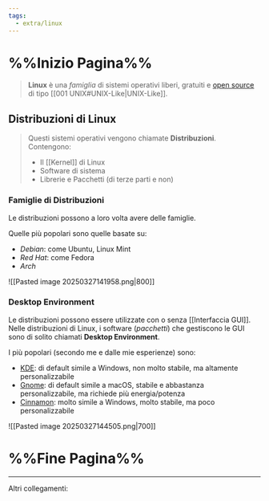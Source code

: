 ```yaml
---
tags:
  - extra/linux
---
```

# %%Inizio Pagina%%

>**Linux** è una *famiglia* di sistemi operativi liberi, gratuiti e [open source](https://en.wikipedia.org/wiki/Open-source_software) di tipo [[001 UNIX#UNIX-Like|UNIX-Like]].

## Distribuzioni di Linux
>Questi sistemi operativi vengono chiamate **Distribuzioni**. Contengono:
>- Il [[Kernel]] di Linux
>- Software di sistema
>- Librerie e Pacchetti (di terze parti e non)

### Famiglie di Distribuzioni
Le distribuzioni possono a loro volta avere delle famiglie.

Quelle più popolari sono quelle basate su:
- *Debian*: come Ubuntu, Linux Mint
- *Red Hat*: come Fedora
- *Arch*

![[Pasted image 20250327141958.png|800]]




### Desktop Environment
Le distribuzioni possono essere utilizzate con o senza [[Interfaccia GUI]]. Nelle distribuzioni di Linux, i software (*pacchetti*) che gestiscono le GUI sono di solito chiamati **Desktop Environment**. 

I più popolari (secondo me e dalle mie esperienze) sono:
- [KDE](https://kde.org/): di default simile a Windows, non molto stabile, ma altamente personalizzabile
- [Gnome](https://www.gnome.org/): di default simile a macOS, stabile e abbastanza personalizzabile, ma richiede più energia/potenza
- [Cinnamon](https://en.wikipedia.org/wiki/Cinnamon_(desktop_environment)): molto simile a Windows, molto stabile, ma poco personalizzabile

![[Pasted image 20250327144505.png|700]]

# %%Fine Pagina%%
___
Altri collegamenti: 